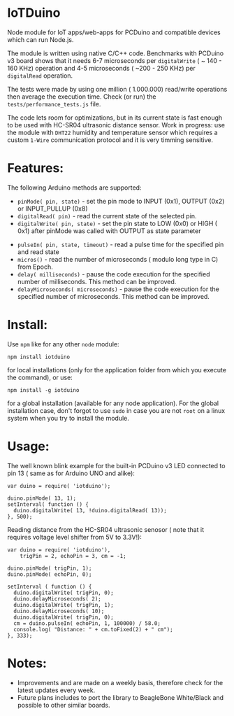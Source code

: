 IoTDuino
========

Node module for IoT apps/web-apps for PCDuino and compatible devices which can run Node.js.

The module is written using native C/C++ code. Benchmarks with PCDuino v3 board shows that 
it needs 6-7 microseconds per `digitalWrite` ( ~ 140 - 160 KHz) operation and 4-5 microseconds 
( ~200 - 250 KHz) per `digitalRead` operation. 

The tests were made by using one million ( 1.000.000) read/write operations then average the execution time. Check (or run) the `tests/performance_tests.js` file.

The code lets room for optimizations, but in its current state is fast enough to be used with HC-SR04 ultrasonic distance sensor. 
Work in progress: use the module with `DHT22` humidity and temperature sensor which requires a custom `1-Wire` communication protocol and it is very timming sensitive. 

Features:
========
The following Arduino methods are supported:
 * `pinMode( pin, state)` - set the pin mode to INPUT (0x1), OUTPUT (0x2) or INPUT_PULLUP (0x8)
 * `digitalRead( pin)` - read the current state of the selected pin.
 * `digitalWrite( pin, state)` - set the pin state to LOW (0x0) or HIGH ( 0x1) after pinMode was called with OUTPUT as state parameter
 - `pulseIn( pin, state, timeout)` - read a pulse time for the specified pin and read state
 - `micros()` - read the number of microseconds ( modulo long type in C) from Epoch.
 - `delay( milliseconds)` - pause the code execution for the specified number of milliseconds. This method can be improved.
 - `delayMicroseconds( microseconds)` - pause the code execution for the specified number of microseconds. This method can be improved.
 
Install:
========
Use `npm` like for any other `node` module:
```
npm install iotduino
```
for local installations (only for the application folder from which you execute the command), or use:

```
npm install -g iotduino
```
for a global installation (available for any node application). 
For the global installation case, don't forgot to use `sudo` in case you are not `root` on a linux system when you try to install the module.
 
Usage:
========
The well known blink example for the built-in PCDuino v3 LED connected to pin 13 ( same as for Arduino UNO and alike):
```
var duino = require( 'iotduino');

duino.pinMode( 13, 1);
setInterval( function () { 
  duino.digitalWrite( 13, !duino.digitalRead( 13));
}, 500);
```

Reading distance from the HC-SR04 ultrasonic senosor ( note that it requires voltage level shifter from 5V to 3.3V!):
```
var duino = require( 'iotduino'),
    trigPin = 2, echoPin = 3, cm = -1;
    
duino.pinMode( trigPin, 1);
duino.pinMode( echoPin, 0);

setInterval ( function () { 
  duino.digitalWrite( trigPin, 0);
  duino.delayMicroseconds( 2);
  duino.digitalWrite( trigPin, 1);
  duino.delayMicroseconds( 10);
  duino.digitalWrite( trigPin, 0);
  cm = duino.pulseIn( echoPin, 1, 100000) / 58.0; 
  console.log( "Distance: " + cm.toFixed(2) + " cm");
}, 333);
```

Notes:
========
 - Improvements and are made on a weekly basis, therefore check for the latest updates every week.
 - Future plans includes to port the library to BeagleBone White/Black and possible to other similar boards.
